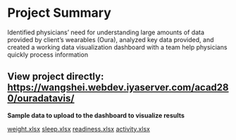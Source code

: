 # Project Summary

Identified physicians’ need for understanding large amounts of data provided by client’s wearables (Oura), analyzed key data provided, and created a working data visualization dashboard with a team help physicians quickly process information

## View project directly: https://wangshei.webdev.iyaserver.com/acad280/ouradatavis/

**Sample data to upload to the dashboard to visualize results**  

[weight.xlsx](https://github.com/wangshei/ouradatavis/files/15204602/weight.xlsx)
[sleep.xlsx](https://github.com/wangshei/ouradatavis/files/15204601/sleep.xlsx)
[readiness.xlsx](https://github.com/wangshei/ouradatavis/files/15204600/readiness.xlsx)
[activity.xlsx](https://github.com/wangshei/ouradatavis/files/15204599/activity.xlsx)
